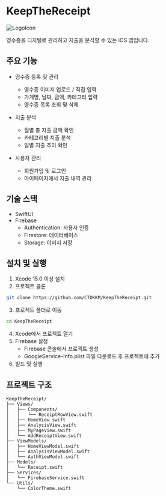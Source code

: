 # KeepTheReceipt

![LogoIcon](https://github.com/user-attachments/assets/81b5b17e-d331-49c2-af3d-aa0853801059)


영수증을 디지털로 관리하고 지출을 분석할 수 있는 iOS 앱입니다.

## 주요 기능

- 영수증 등록 및 관리
  - 영수증 이미지 업로드 / 직접 입력
  - 가게명, 날짜, 금액, 카테고리 입력
  - 영수증 목록 조회 및 삭제

- 지출 분석
  - 월별 총 지출 금액 확인
  - 카테고리별 지출 분석
  - 일별 지출 추이 확인

- 사용자 관리
  - 회원가입 및 로그인
  - 마이페이지에서 지출 내역 관리

## 기술 스택

- SwiftUI
- Firebase
  - Authentication: 사용자 인증
  - Firestore: 데이터베이스
  - Storage: 이미지 저장

## 설치 및 실행

1. Xcode 15.0 이상 설치
2. 프로젝트 클론
```bash
git clone https://github.com/CTOKKM/KeepTheReceipt.git
```
3. 프로젝트 폴더로 이동
```bash
cd KeepTheReceipt
```
4. Xcode에서 프로젝트 열기
5. Firebase 설정
   - Firebase 콘솔에서 프로젝트 생성
   - GoogleService-Info.plist 파일 다운로드 후 프로젝트에 추가
6. 빌드 및 실행

## 프로젝트 구조

```
KeepTheReceipt/
├── Views/
│   ├── Components/
│   │   └── ReceiptRowView.swift
│   ├── HomeView.swift
│   ├── AnalysisView.swift
│   ├── MyPageView.swift
│   └── AddReceiptView.swift
├── ViewModels/
│   ├── HomeViewModel.swift
│   ├── AnalysisViewModel.swift
│   └── AuthViewModel.swift
├── Models/
│   └── Receipt.swift
├── Services/
│   └── FirebaseService.swift
└── Utils/
    └── ColorTheme.swift
```
